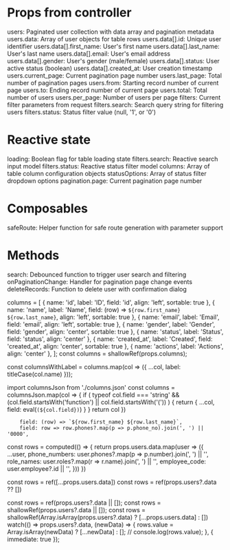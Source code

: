 # Props from controller 
users: Paginated user collection with data array and pagination metadata 
users.data: Array of user objects for table rows 
users.data[].id: Unique user identifier 
users.data[].first_name: User's first name 
users.data[].last_name: User's last name 
users.data[].email: User's email address 
users.data[].gender: User's gender (male/female) 
users.data[].status: User active status (boolean) 
users.data[].created_at: User creation timestamp 
users.current_page: Current pagination page number 
users.last_page: Total number of pagination pages 
users.from: Starting record number of current page 
users.to: Ending record number of current page 
users.total: Total number of users 
users.per_page: Number of users per page 
filters: Current filter parameters from request 
filters.search: Search query string for filtering users
filters.status: Status filter value (null, '1', or '0') 

# Reactive state 
loading: Boolean flag for table loading state 
filters.search: Reactive search input model 
filters.status: Reactive status filter model 
columns: Array of table column configuration objects 
statusOptions: Array of status filter dropdown options 
pagination.page: Current pagination page number 

# Composables 
safeRoute: Helper function for safe route generation with parameter support 

# Methods 
search: Debounced function to trigger user search and filtering 
onPaginationChange: Handler for pagination page change events 
deleteRecords: Function to delete user with confirmation dialog





<!-- ----------------------------------------------------------------------- -->
<!--                                 columns                                 -->
<!-- ----------------------------------------------------------------------- -->
columns = [
    { name: 'id', label: 'ID', field: 'id', align: 'left', sortable: true },
    { name: 'name', label: 'Name', field: (row) => `${row.first_name} ${row.last_name}`, align: 'left', sortable: true },
    { name: 'email', label: 'Email', field: 'email', align: 'left', sortable: true },
    { name: 'gender', label: 'Gender', field: 'gender', align: 'center', sortable: true },
    { name: 'status', label: 'Status', field: 'status', align: 'center' },
    { name: 'created_at', label: 'Created', field: 'created_at', align: 'center', sortable: true },
    { name: 'actions', label: 'Actions', align: 'center' },
];
const columns = shallowRef(props.columns);

const columnsWithLabel = columns.map(col => ({
  ...col,
  label: titleCase(col.name)
}));


import columnsJson from './columns.json'
const columns = columnsJson.map(col => {
  if    ( 
            typeof col.field === 'string' &&
            (col.field.startsWith('function') || col.field.startsWith('(')) 
        ) {
    return {
      ...col,
      field: eval(`(${col.field})`)
    }
  }
  return col
})

<!-- ----------------------------------------------------------------------- -->
<!--                                 columns                                 -->
<!-- ----------------------------------------------------------------------- -->
        field: (row) => `${row.first_name} ${row.last_name}`,
        field: row => row.phones?.map(p => p.phone_no).join(', ') || '0000',
<!-- ----------------------------------------------------------------------- -->
<!--             اگر بخواهیم دیتای دریافتی از لاراول را فلت کنیم             -->
<!-- ----------------------------------------------------------------------- -->
const rows = computed(() => {
  return props.users.data.map(user => ({
    ...user,
    phone_numbers: user.phones?.map(p => p.number).join(', ') || '',
    role_names: user.roles?.map(r => r.name).join(', ') || '',
    employee_code: user.employee?.id || '',
  }))
})
<!-- ----------------------------------------------------------------------- -->
<!--                                  rows                                   -->
<!-- ----------------------------------------------------------------------- -->
const rows = ref([...props.users.data])
const rows = ref(props.users?.data ?? [])

const rows = ref(props.users?.data || []);
const rows = shallowRef(props.users?.data || []);
const rows = shallowRef(Array.isArray(props.users?.data) ? [...props.users.data] : [])
watch(() => props.users?.data, (newData) => {
    rows.value = Array.isArray(newData) ? [...newData] : [];
    // console.log(rows.value);
}, { immediate: true });


